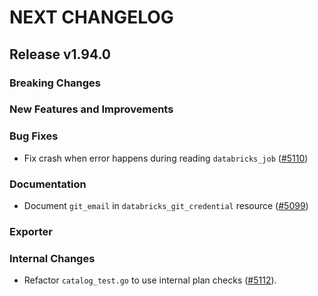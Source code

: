 # NEXT CHANGELOG

## Release v1.94.0

### Breaking Changes

### New Features and Improvements

### Bug Fixes

* Fix crash when error happens during reading `databricks_job` ([#5110](https://github.com/databricks/terraform-provider-databricks/pull/5110))

### Documentation

* Document `git_email` in `databricks_git_credential` resource ([#5099](https://github.com/databricks/terraform-provider-databricks/pull/5099))

### Exporter

### Internal Changes
* Refactor `catalog_test.go` to use internal plan checks ([#5112](https://github.com/databricks/terraform-provider-databricks/pull/5112)).
